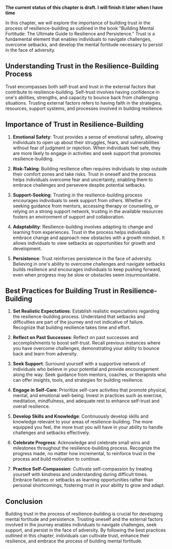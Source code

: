 **The current status of this chapter is draft. I will finish it later when I have time**

In this chapter, we will explore the importance of building trust in the process of resilience-building as outlined in the book "Building Mental Fortitude: The Ultimate Guide to Resilience and Persistence." Trust is a fundamental element that enables individuals to navigate challenges, overcome setbacks, and develop the mental fortitude necessary to persist in the face of adversity.

Understanding Trust in the Resilience-Building Process
------------------------------------------------------

Trust encompasses both self-trust and trust in the external factors that contribute to resilience-building. Self-trust involves having confidence in one's abilities, strengths, and capacity to bounce back from challenging situations. Trusting external factors refers to having faith in the strategies, resources, support systems, and processes involved in building resilience.

Importance of Trust in Resilience-Building
------------------------------------------

1. **Emotional Safety**: Trust provides a sense of emotional safety, allowing individuals to open up about their struggles, fears, and vulnerabilities without fear of judgment or rejection. When individuals feel safe, they are more likely to engage in activities and seek support that promotes resilience-building.

2. **Risk-Taking**: Building resilience often requires individuals to step outside their comfort zones and take risks. Trust in oneself and the process helps individuals overcome fear and uncertainty, enabling them to embrace challenges and persevere despite potential setbacks.

3. **Support-Seeking**: Trusting in the resilience-building process encourages individuals to seek support from others. Whether it's seeking guidance from mentors, accessing therapy or counseling, or relying on a strong support network, trusting in the available resources fosters an environment of support and collaboration.

4. **Adaptability**: Resilience-building involves adapting to change and learning from experiences. Trust in the process helps individuals embrace change and approach new obstacles with a growth mindset. It allows individuals to view setbacks as opportunities for growth and development.

5. **Persistence**: Trust reinforces persistence in the face of adversity. Believing in one's ability to overcome challenges and navigate setbacks builds resilience and encourages individuals to keep pushing forward, even when progress may be slow or obstacles seem insurmountable.

Best Practices for Building Trust in Resilience-Building
--------------------------------------------------------

1. **Set Realistic Expectations**: Establish realistic expectations regarding the resilience-building process. Understand that setbacks and difficulties are part of the journey and not indicative of failure. Recognize that building resilience takes time and effort.

2. **Reflect on Past Successes**: Reflect on past successes and accomplishments to boost self-trust. Recall previous instances where you have overcome challenges, demonstrating your ability to bounce back and learn from adversity.

3. **Seek Support**: Surround yourself with a supportive network of individuals who believe in your potential and provide encouragement along the way. Seek guidance from mentors, coaches, or therapists who can offer insights, tools, and strategies for building resilience.

4. **Engage in Self-Care**: Prioritize self-care activities that promote physical, mental, and emotional well-being. Invest in practices such as exercise, meditation, mindfulness, and adequate rest to enhance self-trust and overall resilience.

5. **Develop Skills and Knowledge**: Continuously develop skills and knowledge relevant to your areas of resilience-building. The more equipped you feel, the more trust you will have in your ability to handle challenges and setbacks effectively.

6. **Celebrate Progress**: Acknowledge and celebrate small wins and milestones throughout the resilience-building process. Recognize the progress made, no matter how incremental, to reinforce trust in the process and build motivation to continue.

7. **Practice Self-Compassion**: Cultivate self-compassion by treating yourself with kindness and understanding during difficult times. Embrace failures or setbacks as learning opportunities rather than personal shortcomings, fostering trust in your ability to grow and adapt.

Conclusion
----------

Building trust in the process of resilience-building is crucial for developing mental fortitude and persistence. Trusting oneself and the external factors involved in the journey enables individuals to navigate challenges, seek support, and persist in the face of adversity. By following the best practices outlined in this chapter, individuals can cultivate trust, enhance their resilience, and embrace the process of building mental fortitude.
